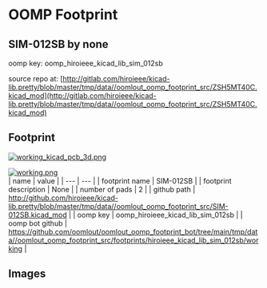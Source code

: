 # OOMP Footprint  
## SIM-012SB  by none  
  
oomp key: oomp_hiroieee_kicad_lib_sim_012sb  
  
source repo at: [http://gitlab.com/hiroieee/kicad-lib.pretty/blob/master/tmp/data//oomlout_oomp_footprint_src/ZSH5MT40C.kicad_mod](http://gitlab.com/hiroieee/kicad-lib.pretty/blob/master/tmp/data//oomlout_oomp_footprint_src/ZSH5MT40C.kicad_mod)  
## Footprint  
  
[![working_kicad_pcb_3d.png](working_kicad_pcb_3d_600.png)](working_kicad_pcb_3d.png)  
  
[![working.png](working_600.png)](working.png)  
| name | value | 
| --- | --- | 
| footprint name | SIM-012SB | 
| footprint description | None | 
| number of pads | 2 | 
| github path | http://github.com/hiroieee/kicad-lib.pretty/blob/master/tmp/data//oomlout_oomp_footprint_src/SIM-012SB.kicad_mod | 
| oomp key | oomp_hiroieee_kicad_lib_sim_012sb | 
| oomp bot github | https://github.com/oomlout/oomlout_oomp_footprint_bot/tree/main/tmp/data//oomlout_oomp_footprint_src/footprints/hiroieee_kicad_lib_sim_012sb/working | 
## Images  

